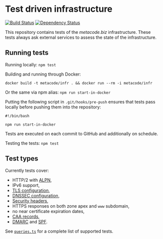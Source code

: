 # Test driven infrastructure

[![Build Status](https://travis-ci.org/wiktor-k/infrastructure-tests.svg?branch=master)](https://travis-ci.org/wiktor-k/infrastructure-tests) [![Dependency Status](https://dependencyci.com/github/wiktor-k/infrastructure-tests/badge)](https://dependencyci.com/github/wiktor-k/infrastructure-tests)

This repository contains tests of the *metacode.biz* infrastructure.
These tests always ask external services to assess the state of the infrastructure.

## Running tests

Running locally: `npm test`

Building and running through Docker:

    docker build -t metacode/infr . && docker run --rm -i metacode/infr

Or the same via npm alias: `npm run start-in-docker`

Putting the following script in `.git/hooks/pre-push` ensures that tests
pass locally before pushing them into the repository:

    #!/bin/bash

    npm run start-in-docker

Tests are executed on each commit to GitHub and additionally on schedule.

Testing the tests: `npm test`

## Test types

Currently tests cover:

  * HTTP/2 with [ALPN][ALPN],
  * IPv6 support,
  * [TLS configuration][SSLLABS],
  * [DNSSEC configuration][DNSSEC],
  * [Security headers][SECH],
  * HTTPS responses on both zone apex and `www` subdomain,
  * no near certificate expiration dates,
  * [CAA records][CAA],
  * [DMARC][DMARC] and [SPF][SPF].

See [`queries.ts`](queries.ts) for a complete list of supported tests.

[ALPN]: https://en.wikipedia.org/wiki/Application-Layer_Protocol_Negotiation
[SSLLABS]: https://www.ssllabs.com/ssltest/
[DNSSEC]: https://www.icann.org/resources/pages/dnssec-qaa-2014-01-29-en
[SECH]: https://securityheaders.io/
[CAA]: https://en.wikipedia.org/wiki/DNS_Certification_Authority_Authorization
[DMARC]: https://dmarc.org/
[SPF]: https://en.wikipedia.org/wiki/Sender_Policy_Framework

